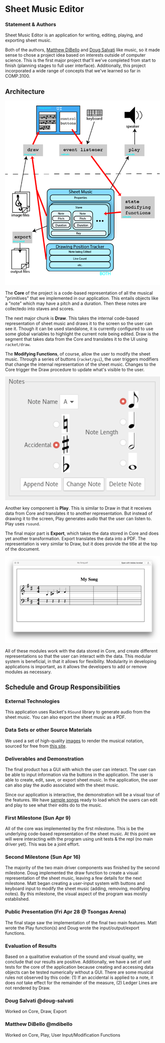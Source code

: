 # Sheet Music Editor

### Statement & Authors
Sheet Music Editor is an application for writing, editing, playing, and exporting sheet music.

Both of the authors, [Matthew DiBello](https://github.com/mdibello) and [Doug Salvati](https://github.com/doug-salvati) like music, so it made sense to chose a project idea based on interests outside of computer science. This is the first major project that'll we've completed from start to finish (planning stages to full user interface). Additionally, this project incorporated a wide range of concepts that we've learned so far in COMP.3100.

## Architecture

![architecture](/img/architecture.png)

The **Core** of the project is a code-based representation of all the musical "primitives" that we implemented in our application. This entails objects like a "note" which may have a pitch and a duration. Then these notes are collectedo into staves and scores.

The next major chunk is **Draw**. This takes the internal code-based representation of sheet music and draws it to the screen so the user can see it. Though it can be used standalone, it is currently configured to use some global variables to highlight the current note being edited. Draw is the segment that takes data from the Core and translates it to the UI using `racket/draw`.

The **Modifying Functions**, of course, allow the user to modify the sheet music. Through a series of buttons (`racket/gui`), the user triggers modifiers that change the internal representation of the sheet music. Changes to the Core trigger the Draw procedure to update what's visible to the user.

![panel](/img/sample_panel.png)

Another key component is **Play**. This is similar to Draw in that it receives data from Core and translates it to another representation. But instead of drawing it to the screen, Play generates audio that the user can listen to. Play uses `rsound`.

The final major part is **Export**, which takes the data stored in Core and does yet another transformation. Export translates the data into a PDF.  The representation is very similar to Draw, but it does provide the title at the top of the document.

![export](/img/sample_output.png)

All of these modules work with the data stored in Core, and create different representations so that the user can interact with the data. This modular system is beneficial, in that it allows for flexibility. Modularity in developing applications is important, as it allows the developers to add or remove modules as necessary.

## Schedule and Group Responsibilities

### External Technologies
This application uses Racket's `RSound` library to generate audio from the sheet music. You can also export the sheet music as a PDF.

### Data Sets or other Source Materials
We used a set of high-quality [images](/img/large) to render the musical notation, sourced for free from [this site](http://midnightmusic.com.au/2013/06/the-big-free-music-notation-image-library/).

### Deliverables and Demonstration
The final product has a GUI with which the user can interact. The user can be able to input information via the buttons in the application. The user is able to create, edit, save, or export sheet music. In the application, the user can also play the audio associated with the sheet music.

Since our application is interactive, the demonstration will be a visual tour of the features. We have [sample songs](/demo) ready to load which the users can edit and play to see what their edits do to the music.

### First Milestone (Sun Apr 9)
All of the core was implemented by the first milestone. This is be the underlying code-based representation of the sheet music. At this point we will were interacting with the program using unit tests & the repl (no main driver yet). This was be a joint effort.

### Second Milestone (Sun Apr 16)
The majority of the two main driver components was finished by the second milestone. Doug implemented the draw function to create a visual representation of the sheet music, leaving a few details for the next milestone. Matt began creating a user-input system with buttons and keyboard input to modify the sheet music (adding, removing, modifying notes). By this milestone, the visual aspect of the program was mostly established.

### Public Presentation (Fri Apr 28 @ Tsongas Arena)
The final stage saw the implementation of the final two main features. Matt wrote the Play function(s) and Doug wrote the input/output/export functions.

### Evaluation of Results
Based on a qualitative evaluation of the sound and visual quality, we conclude that our results are positive. Additionally, we have a set of unit tests for the core of the application because creating and accessing data objects can be tested numerically without a GUI.  There are some musical rules not observed by this code: (1) If an accidental is applied to a note, it does *not* take effect for the remainder of the measure, (2) Ledger Lines are not rendered by Draw.

### Doug Salvati @doug-salvati
Worked on Core, Draw, Export

### Matthew DiBello @mdibello
Worked on Core, Play, User Input/Modification Functions
